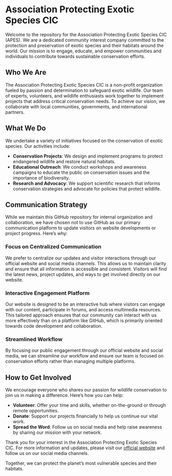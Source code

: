 # Association Protecting Exotic Species CIC

Welcome to the repository for the Association Protecting Exotic Species CIC (APES). We are a dedicated community interest company committed to the protection and preservation of exotic species and their habitats around the world. Our mission is to engage, educate, and empower communities and individuals to contribute towards sustainable conservation efforts.

## Who We Are

The Association Protecting Exotic Species CIC is a non-profit organization fueled by passion and determination to safeguard exotic wildlife. Our team of experts, volunteers, and wildlife enthusiasts work together to implement projects that address critical conservation needs. To achieve our vision, we collaborate with local communities, governments, and international partners.

## What We Do

We undertake a variety of initiatives focused on the conservation of exotic species. Our activities include:

- **Conservation Projects**: We design and implement programs to protect endangered wildlife and restore natural habitats.
- **Educational Outreach**: We conduct workshops and awareness campaigns to educate the public on conservation issues and the importance of biodiversity.
- **Research and Advocacy**: We support scientific research that informs conservation strategies and advocate for policies that protect wildlife.

## Communication Strategy

While we maintain this GitHub repository for internal organization and collaboration, we have chosen not to use GitHub as our primary communication platform to update visitors on website developments or project progress. Here’s why:

### Focus on Centralized Communication

We prefer to centralize our updates and visitor interactions through our official website and social media channels. This allows us to maintain clarity and ensure that all information is accessible and consistent. Visitors will find the latest news, project updates, and ways to get involved directly on our website.

### Interactive Engagement Platform

Our website is designed to be an interactive hub where visitors can engage with our content, participate in forums, and access multimedia resources. This tailored approach ensures that our community can interact with us more effectively than on a platform like GitHub, which is primarily oriented towards code development and collaboration.

### Streamlined Workflow

By focusing our public engagement through our official website and social media, we can streamline our workflow and ensure our team is focused on conservation efforts rather than managing multiple platforms.

## How to Get Involved

We encourage everyone who shares our passion for wildlife conservation to join us in making a difference. Here’s how you can help:

- **Volunteer**: Offer your time and skills, whether on-the-ground or through remote opportunities.
- **Donate**: Support our projects financially to help us continue our vital work.
- **Spread the Word**: Follow us on social media and help raise awareness by sharing our mission with your network.

Thank you for your interest in the Association Protecting Exotic Species CIC. For more information and updates, please visit our [official website](https://www.apesconservation.org) and follow us on our social media channels.

Together, we can protect the planet’s most vulnerable species and their habitats.
